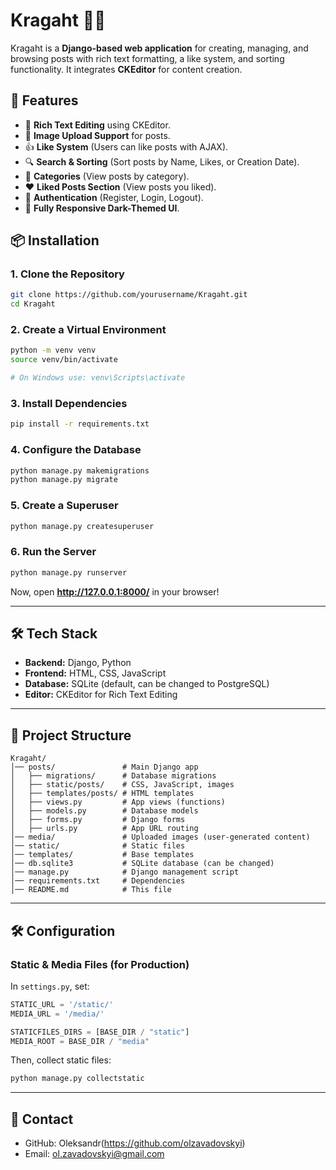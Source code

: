 # Kragaht 📝🔥

Kragaht is a **Django-based web application** for creating, managing, and browsing posts with rich text formatting, a like system, and sorting functionality. It integrates **CKEditor** for content creation.

## **🚀 Features**
- 📝 **Rich Text Editing** using CKEditor.
- 📸 **Image Upload Support** for posts.
- 👍 **Like System** (Users can like posts with AJAX).
- 🔍 **Search & Sorting** (Sort posts by Name, Likes, or Creation Date).
- 📂 **Categories** (View posts by category).
- ❤️ **Liked Posts Section** (View posts you liked).
- 🔑 **Authentication** (Register, Login, Logout).
- 🎨 **Fully Responsive Dark-Themed UI**.



## **📦 Installation**
### **1. Clone the Repository**
```bash
git clone https://github.com/yourusername/Kragaht.git
cd Kragaht
```

### **2. Create a Virtual Environment**
```bash
python -m venv venv
source venv/bin/activate

# On Windows use: venv\Scripts\activate
```

### **3. Install Dependencies**
```bash
pip install -r requirements.txt
```

### **4. Configure the Database**
```bash
python manage.py makemigrations
python manage.py migrate
```

### **5. Create a Superuser**
```bash
python manage.py createsuperuser
```

### **6. Run the Server**
```bash
python manage.py runserver
```

Now, open **http://127.0.0.1:8000/** in your browser!

---


## **🛠️ Tech Stack**
- **Backend:** Django, Python
- **Frontend:** HTML, CSS, JavaScript
- **Database:** SQLite (default, can be changed to PostgreSQL)
- **Editor:** CKEditor for Rich Text Editing

---

## **📂 Project Structure**
```
Kragaht/
│── posts/               # Main Django app
│   ├── migrations/      # Database migrations
│   ├── static/posts/    # CSS, JavaScript, images
│   ├── templates/posts/ # HTML templates
│   ├── views.py         # App views (functions)
│   ├── models.py        # Database models
│   ├── forms.py         # Django forms
│   ├── urls.py          # App URL routing
│── media/               # Uploaded images (user-generated content)
│── static/              # Static files
│── templates/           # Base templates
│── db.sqlite3           # SQLite database (can be changed)
│── manage.py            # Django management script
│── requirements.txt     # Dependencies
│── README.md            # This file
```

---

## **🛠 Configuration**
### **Static & Media Files (for Production)**
In `settings.py`, set:
```python
STATIC_URL = '/static/'
MEDIA_URL = '/media/'

STATICFILES_DIRS = [BASE_DIR / "static"]
MEDIA_ROOT = BASE_DIR / "media"
```
Then, collect static files:
```bash
python manage.py collectstatic
```

---

## **📧 Contact**
- GitHub: Oleksandr(https://github.com/olzavadovskyi)
- Email: ol.zavadovskyi@gmail.com

